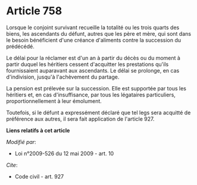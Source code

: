# Article 758

Lorsque le conjoint survivant recueille la totalité ou les trois quarts des biens, les ascendants du défunt, autres que les
père et mère, qui sont dans le besoin bénéficient d'une créance d'aliments contre la succession du prédécédé. 

Le délai pour la réclamer est d'un an à partir du décès ou du moment à partir duquel les héritiers cessent d'acquitter les
prestations qu'ils fournissaient auparavant aux ascendants. Le délai se prolonge, en cas d'indivision, jusqu'à l'achèvement
du partage. 

La pension est prélevée sur la succession. Elle est supportée par tous les héritiers et, en cas d'insuffisance, par tous les
légataires particuliers, proportionnellement à leur émolument. 

Toutefois, si le défunt a expressément déclaré que tel legs sera acquitté de préférence aux autres, il sera fait application
de l'article 927.

**Liens relatifs à cet article**

_Modifié par_:

  - Loi n°2009-526 du 12 mai 2009 - art. 10

_Cite_:

  - Code civil - art. 927
